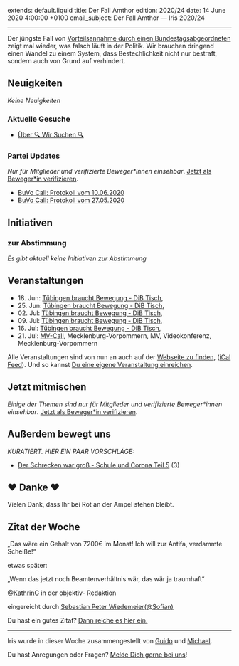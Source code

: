 
extends: default.liquid
title: Der Fall Amthor
edition: 2020/24
date: 14 June 2020 4:00:00 +0100
email_subject: Der Fall Amthor — Iris 2020/24

---
Der jüngste Fall von [Vorteilsannahme durch einen Bundestagsabgeordneten](https://www.tagesschau.de/inland/amthor-105.html) zeigt mal wieder, was falsch läuft in der Politik.
Wir brauchen dringend einen Wandel zu einem System, dass Bestechlichkeit nicht nur bestraft, sondern auch von Grund auf verhindert.

## Neuigkeiten

_Keine Neuigkeiten_

### Aktuelle Gesuche

 - [Über 🔍 Wir Suchen 🔍](https://marktplatz.dib.de/t/ueber-wir-suchen/8837)

### Partei Updates

_Nur für Mitglieder und verifizierte Beweger\*innen einsehbar_. [Jetzt als Beweger\*in verifizieren](https://dib.de/bewegerin-werden/).

 - [BuVo Call: Protokoll vom 10.06.2020](https://marktplatz.dib.de/t/buvo-call-protokoll-vom-10-06-2020/34634)
 - [BuVo Call: Protokoll vom 27.05.2020](https://marktplatz.dib.de/t/buvo-call-protokoll-vom-27-05-2020/34540)

## Initiativen

### zur Abstimmung
_Es gibt aktuell keine Initiativen zur Abstimmung_

## Veranstaltungen

 - 18.&nbsp;Jun: [Tübingen braucht Bewegung - DiB Tisch](https://dib.de/veranstaltungen/tuebingen-braucht-bewegung-dib-tisch-2-2020-06-18/), 
 - 25.&nbsp;Jun: [Tübingen braucht Bewegung - DiB Tisch](https://dib.de/veranstaltungen/tuebingen-braucht-bewegung-dib-tisch-2-2020-06-25/), 
 - 02.&nbsp;Jul: [Tübingen braucht Bewegung - DiB Tisch](https://dib.de/veranstaltungen/tuebingen-braucht-bewegung-dib-tisch-2-2020-07-02/), 
 - 09.&nbsp;Jul: [Tübingen braucht Bewegung - DiB Tisch](https://dib.de/veranstaltungen/tuebingen-braucht-bewegung-dib-tisch-2-2020-07-09/), 
 - 16.&nbsp;Jul: [Tübingen braucht Bewegung - DiB Tisch](https://dib.de/veranstaltungen/tuebingen-braucht-bewegung-dib-tisch-2-2020-07-16/), 
 - 21.&nbsp;Jul: [MV-Call](https://dib.de/veranstaltungen/mv-call/), Mecklenburg-Vorpommern, MV, Videokonferenz, Mecklenburg-Vorpommern


Alle Veranstaltungen sind von nun an auch auf der [Webseite zu finden](https://dib.de/veranstaltungen/), ([iCal Feed](https://dib.de/?ical=1)). Und so kannst [Du eine eigene Veranstaltung einreichen](https://marktplatz.dib.de/t/eine-veranstaltung-auf-der-webseite-einreichen/21379).

## Jetzt mitmischen

_Einige der Themen sind nur für Mitglieder und verifizierte Beweger\*innen einsehbar_. [Jetzt als Beweger\*in verifizieren](https://dib.de/bewegerin-werden/).


## Außerdem bewegt uns

_KURATIERT. HIER EIN PAAR VORSCHLÄGE:_
 - [Der Schrecken war groß - Schule und Corona Teil 5](https://marktplatz.dib.de/t/der-schrecken-war-gross-schule-und-corona-teil-5/34627) (3)

## ❤️ Danke ❤️
Vielen Dank, dass Ihr bei Rot an der Ampel stehen bleibt.

## Zitat der Woche
<p>„Das wäre ein Gehalt von 7200€ im Monat! Ich will zur Antifa, verdammte Scheiße!“</p>
<p>etwas später:</p>
<p>„Wenn das jetzt noch Beamtenverhältnis wär, das wär ja traumhaft“</p>
<p><a class="mention" href="/u/kathring">@KathrinG</a> in der objektiv- Redaktion</p>

eingereicht durch [Sebastian Peter Wiedemeier(@Sofian)](https://marktplatz.dib.de/u/Sofian)


Du hast ein gutes Zitat? [Dann reiche es hier ein.](https://marktplatz.dib.de/t/lustige-dib-zitate/10175)


---

Iris wurde in dieser Woche zusammengestellt von [Guido](https://marktplatz.dib.de/u/Guido/) und [Michael](https://marktplatz.dib.de/u/MichaelVoss/).

Du hast Anregungen oder Fragen? [Melde Dich gerne bei uns](https://marktplatz.dib.de/t/neu-iris-die-woechtliche-zusammenfasssung-zum-sonntagsbrunch/10990)!

